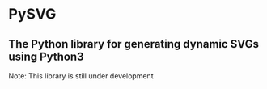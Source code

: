 # PySVG
## The Python library for generating dynamic SVGs using Python3

Note:
    This library is still under development
